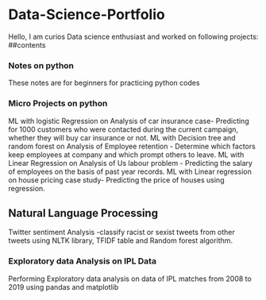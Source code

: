 # Data-Science-Portfolio
Hello,
I am curios Data science enthusiast and worked on following projects:
##contents
### Notes on python 
These notes are for beginners for practicing python codes 
### Micro Projects on python 
ML with logistic Regression on Analysis of car insurance case- Predicting  for 1000 customers who were contacted during the current campaign, whether they will buy car insurance or not.
ML with Decision tree and random forest on Analysis of Employee retention - Determine which factors keep employees at company and which prompt others to leave.
ML with Linear Regression on Analysis of Us labour problem - Predicting the salary of employees on the basis of past year records. 
ML with Linear regression on house pricing case study- Predicting the price of houses using regression. 
## Natural Language Processing 
Twitter sentiment Analysis -classify racist or sexist tweets from other tweets using NLTK library, TFIDF table and Random forest algorithm.
### Exploratory data Analysis on IPL Data 
Performing Exploratory data analysis on data of IPL matches from 2008 to 2019 using pandas and matplotlib 
